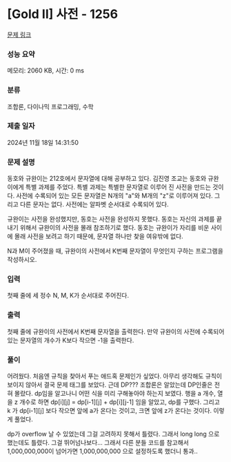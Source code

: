 # [Gold II] 사전 - 1256 

[문제 링크](https://www.acmicpc.net/problem/1256) 

### 성능 요약

메모리: 2060 KB, 시간: 0 ms

### 분류

조합론, 다이나믹 프로그래밍, 수학

### 제출 일자

2024년 11월 18일 14:31:50

### 문제 설명

<p>동호와 규완이는 212호에서 문자열에 대해 공부하고 있다. 김진영 조교는 동호와 규완이에게 특별 과제를 주었다. 특별 과제는 특별한 문자열로 이루어 진 사전을 만드는 것이다. 사전에 수록되어 있는 모든 문자열은 N개의 "a"와 M개의 "z"로 이루어져 있다. 그리고 다른 문자는 없다. 사전에는 알파벳 순서대로 수록되어 있다.</p>

<p>규완이는 사전을 완성했지만, 동호는 사전을 완성하지 못했다. 동호는 자신의 과제를 끝내기 위해서 규완이의 사전을 몰래 참조하기로 했다. 동호는 규완이가 자리를 비운 사이에 몰래 사전을 보려고 하기 때문에, 문자열 하나만 찾을 여유밖에 없다.</p>

<p>N과 M이 주어졌을 때, 규완이의 사전에서 K번째 문자열이 무엇인지 구하는 프로그램을 작성하시오.</p>

### 입력 

 <p>첫째 줄에 세 정수 N, M, K가 순서대로 주어진다.</p>

### 출력 

 <p>첫째 줄에 규완이의 사전에서 K번째 문자열을 출력한다. 만약 규완이의 사전에 수록되어 있는 문자열의 개수가 K보다 작으면 -1을 출력한다.</p>

### 풀이 

 <p>어려웠다. 처음엔 규칙을 찾아서 푸는 애드혹 문제인가 싶었다. 아무리 생각해도 규칙이 보이지 않아서 결국 문제 태그를 보았다. 근데 DP??? 조합론은 알았는데 DP인줄은 전혀 몰랐다. dp임을 알고나니 어떤 식을 미리 구해놓아야 하는지 보였다. 행을 a 개수, 열을 z 개수로 하면 dp[i][j] = dp[i-1][j] + dp[i][j-1] 임을 알았고, dp를 구했다. 그리고 k 가 dp[i-1][j] 보다 작으면 앞에 a가 온다는 것이고, 크면 앞에 z가 온다는 것이다. 이렇게 풀었다.

dp가 overflow 날 수 있었는데 그걸 고려하지 못해서 틀렸다. 그래서 long long 으로 했는데도 틀렸다. 그걸 뛰어넘나보다… 그래서 다른 분들 코드를 참고해서 1,000,000,000이 넘어가면 1,000,000,000 으로 설정하도록 했더니 통과..</p>
